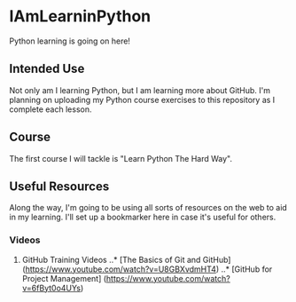# IAmLearninPython
Python learning is going on here!

## Intended Use
Not only am I learning Python, but I am learning more about GitHub.  I'm planning on uploading my
Python course exercises to this repository as I complete each lesson.

## Course
The first course I will tackle is "Learn Python The Hard Way".  

## Useful Resources
Along the way, I'm going to be using all sorts of resources on the web to aid in my learning.  I'll
set up a bookmarker here in case it's useful for others.
### Videos
1. GitHub Training Videos
..* [The Basics of Git and GitHub] (https://www.youtube.com/watch?v=U8GBXvdmHT4)
..* [GitHub for Project Management] (https://www.youtube.com/watch?v=6fByt0o4UYs)
